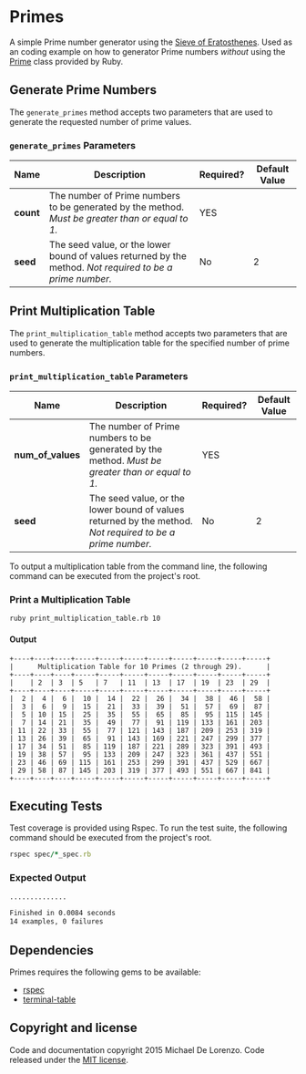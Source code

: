# Primes
A simple Prime number generator using the [Sieve of Eratosthenes](http://en.wikipedia.org/wiki/Sieve_of_Eratosthenes). Used as
an coding example on how to generator Prime numbers _without_ using the [Prime](http://ruby-doc.org/stdlib-2.0.0/libdoc/prime/rdoc/Prime.html)
class provided by Ruby.

## Generate Prime Numbers
The `generate_primes` method accepts two parameters that are used to generate the
requested number of prime values.

### `generate_primes` Parameters
| Name        | Description           | Required? | Default Value |
|-------------|-----------------------------|-----|-----|
| **count** | The number of Prime numbers to be generated by the method. _Must be greater than or equal to 1._ | YES | |
| **seed** | The seed value, or the lower bound of values returned by the method. _Not required to be a prime number._ | No | 2 |

## Print Multiplication Table
The `print_multiplication_table` method accepts two parameters that are used to generate the
multiplication table for the specified number of prime numbers.

### `print_multiplication_table` Parameters
| Name        | Description           | Required? | Default Value |
|-------------|-----------------------------|-----|-----|
| **num_of_values** | The number of Prime numbers to be generated by the method. _Must be greater than or equal to 1._ | YES | |
| **seed** | The seed value, or the lower bound of values returned by the method. _Not required to be a prime number._ | No | 2 |

To output a multiplication table from the command line, the following command can be executed from the project's root.

### Print a Multiplication Table
```bash
ruby print_multiplication_table.rb 10
```

#### Output
```text
+----+----+----+-----+-----+-----+-----+-----+-----+-----+-----+
|      Multiplication Table for 10 Primes (2 through 29).      |
+----+----+----+-----+-----+-----+-----+-----+-----+-----+-----+
|    | 2  | 3  | 5   | 7   | 11  | 13  | 17  | 19  | 23  | 29  |
+----+----+----+-----+-----+-----+-----+-----+-----+-----+-----+
|  2 |  4 |  6 |  10 |  14 |  22 |  26 |  34 |  38 |  46 |  58 |
|  3 |  6 |  9 |  15 |  21 |  33 |  39 |  51 |  57 |  69 |  87 |
|  5 | 10 | 15 |  25 |  35 |  55 |  65 |  85 |  95 | 115 | 145 |
|  7 | 14 | 21 |  35 |  49 |  77 |  91 | 119 | 133 | 161 | 203 |
| 11 | 22 | 33 |  55 |  77 | 121 | 143 | 187 | 209 | 253 | 319 |
| 13 | 26 | 39 |  65 |  91 | 143 | 169 | 221 | 247 | 299 | 377 |
| 17 | 34 | 51 |  85 | 119 | 187 | 221 | 289 | 323 | 391 | 493 |
| 19 | 38 | 57 |  95 | 133 | 209 | 247 | 323 | 361 | 437 | 551 |
| 23 | 46 | 69 | 115 | 161 | 253 | 299 | 391 | 437 | 529 | 667 |
| 29 | 58 | 87 | 145 | 203 | 319 | 377 | 493 | 551 | 667 | 841 |
+----+----+----+-----+-----+-----+-----+-----+-----+-----+-----+
```



## Executing Tests
Test coverage is provided using Rspec. To run the test suite, the following command
should be executed from the project's root.

```ruby
rspec spec/*_spec.rb
```

### Expected Output
```bash
..............

Finished in 0.0084 seconds
14 examples, 0 failures
```

## Dependencies
Primes requires the following gems to be available:

- [rspec](rubygems.org/gems/rspec)
- [terminal-table](rubygems.org/gems/terminal-table)

## Copyright and license
Code and documentation copyright 2015 Michael De Lorenzo. Code released under the [MIT license](https://github.com/michaeldelorenzo/Primes/blob/master/LICENSE).